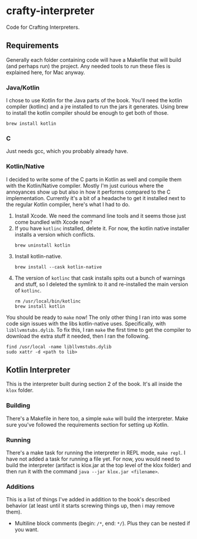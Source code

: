 # crafty-interpreter

Code for Crafting Interpreters.

## Requirements
Generally each folder containing code will have a Makefile that will build (and perhaps run) the project. Any needed tools to run these files is explained here, for Mac anyway.
### Java/Kotlin
I chose to use Kotlin for the Java parts of the book. You'll need the kotlin compiler (kotlinc) and a jre installed to run the jars it generates. Using brew to install the kotlin compiler should be enough to get both of those.
```
brew install kotlin
```

### C
Just needs gcc, which you probably already have.

### Kotlin/Native
I decided to write some of the C parts in Kotlin as well and compile them with the Kotlin/Native compiler. Mostly I'm just curious where the annoyances show up but also in how it performs compared to the C implementation. Currently it's a bit of a headache to get it installed next to the regular Kotlin compiler, here's what I had to do.
1. Install Xcode. We need the command line tools and it seems those just come bundled with Xcode now?
2. If you have `kotlinc` installed, delete it. For now, the kotlin native installer installs a version which conflicts.
    ```
    brew uninstall kotlin
    ```
3. Install kotlin-native.
    ```
    brew install --cask kotlin-native
    ```
4. The version of `kotlinc` that cask installs spits out a bunch of warnings and stuff, so I deleted the symlink to it and re-installed the main version of `kotlinc`.
    ```
    rm /usr/local/bin/kotlinc
    brew install kotlin
    ```
You should be ready to `make` now! The only other thing I ran into was some code sign issues with the libs kotlin-native uses. Specifically, with `libllvmstubs.dylib`. To fix this, I ran `make` the first time to get the compiler to download the extra stuff it needed, then I ran the following.
```
find /usr/local -name libllvmstubs.dylib
sudo xattr -d <path to lib>
```

## Kotlin Interpreter
This is the interpreter built during section 2 of the book. It's all inside the `klox` folder.

### Building
There's a Makefile in here too, a simple `make` will build the interpreter. Make sure you've followed the requirements section for setting up Kotlin.

### Running
There's a make task for running the interpreter in REPL mode, `make repl`. I have not added a task for running a file yet. For now, you would need to build the interpreter (artifact is klox.jar at the top level of the klox folder) and then run it with the command `java --jar klox.jar <filename>`.

### Additions
This is a list of things I've added in addition to the book's described behavior (at least until it starts screwing things up, then i may remove them).
- Multiline block comments (begin: `/*`, end: `*/`). Plus they can be nested if you want. 
